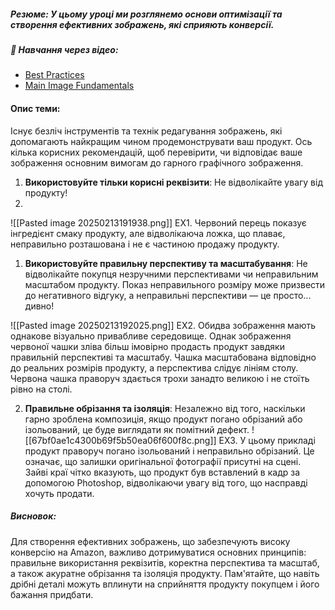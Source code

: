 ##### **Резюме**: У цьому уроці ми розглянемо основи оптимізації та створення ефективних зображень, які сприяють конверсії.

##### 🎥 **Навчання через відео**:
- [Best Practices](https://www.youtube.com/watch?v=Nm424AapsAg&t)
- [Main Image Fundamentals](https://www.youtube.com/watch?v=I0EaBfH7kZg)
#### Опис теми:
Існує безліч інструментів та технік редагування зображень, які допомагають найкращим чином продемонструвати ваш продукт. Ось кілька корисних рекомендацій, щоб перевірити, чи відповідає ваше зображення основним вимогам до гарного графічного зображення.

1. **Використовуйте тільки корисні реквізити**: Не відволікайте увагу від продукту! 
2. 
![[Pasted image 20250213191938.png]] 
EX1. Червоний перець показує інгредієнт смаку продукту, але відволікаюча ложка, що плаває, неправильно розташована і не є частиною продажу продукту.
    
1. **Використовуйте правильну перспективу та масштабування**: Не відволікайте покупця незручними перспективами чи неправильним масштабом продукту. Показ неправильного розміру може призвести до негативного відгуку, а неправильні перспективи — це просто... дивно! 

![[Pasted image 20250213192025.png]] 
EX2. Обидва зображення мають однакове візуально привабливе середовище. Однак зображення червоної чашки зліва більш імовірно продасть продукт завдяки правильній перспективі та масштабу. Чашка масштабована відповідно до реальних розмірів продукту, а перспектива слідує лініям столу. Червона чашка праворуч здається трохи занадто великою і не стоїть рівно на столі.

2. **Правильне обрізання та ізоляція**: Незалежно від того, наскільки гарно зроблена композиція, якщо продукт погано обрізаний або ізольований, це буде виглядати як помітний дефект. 
![[67bf0ae1c4300b69f5b50ea06f600f8c.png]] EX3. У цьому прикладі продукт праворуч погано ізольований і неправильно обрізаний. Це означає, що залишки оригінальної фотографії присутні на сцені. Зайві краї чітко вказують, що продукт був вставлений в кадр за допомогою Photoshop, відволікаючи увагу від того, що насправді хочуть продати.
##### **Висновок**:
Для створення ефективних зображень, що забезпечують високу конверсію на Amazon, важливо дотримуватися основних принципів: правильне використання реквізитів, коректна перспектива та масштаб, а також акуратне обрізання та ізоляція продукту. Пам'ятайте, що навіть дрібні деталі можуть вплинути на сприйняття продукту покупцем і його бажання придбати.